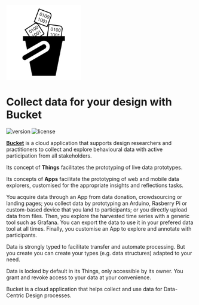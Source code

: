 <img src="https://raw.githubusercontent.com/datacentricdesign/bucket/develop/bucket-ui/src/assets/img/bucket-logo.svg" width="200">

# Collect data for your design with Bucket

![version](https://img.shields.io/badge/version-0.1.3-blue.svg)
![license](https://img.shields.io/badge/license-MIT-blue.svg)

**[Bucket](https://dwd.tudelft.nl/bucket)** is a cloud application that supports design researchers and practitioners to collect and explore behavioural data with active participation from all stakeholders.

Its concept of **Things** facilitates the prototyping of live data prototypes.

Its concepts of **Apps** facilitate the prototyping of web and mobile data explorers, customised for the appropriate insights and reflections tasks. 

You acquire data through an App from data donation, crowdsourcing or landing pages; you collect data by prototyping an Arduino, Rasberry Pi or custom-based device that you land to participants; or you directly upload data from files. Then, you explore the harvested time series with a generic tool such as Grafana. You can export the data to use it in your prefered data tool at all times. Finally, you customise an App to explore and annotate with participants.

Data is strongly typed to facilitate transfer and automate processing. But you create you can create your types (e.g. data structures) adapted to your need.

Data is locked by default in its Things, only accessible by its owner. You grant and revoke access to your data at your convenience.

Bucket is a cloud application that helps collect and use data for Data-Centric Design processes.
